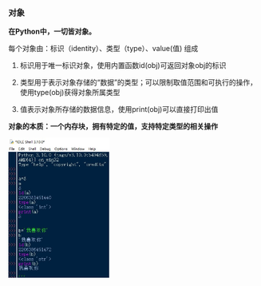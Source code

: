 ### 对象



**在Python中，一切皆对象。**



每个对象由：标识（identity）、类型（type）、value(值) 组成



1. 标识用于唯一标识对象，使用内置函数id(obj)可返回对象obj的标识

   

2. 类型用于表示对象存储的“数据”的类型；可以限制取值范围和可执行的操作，使用type(obj)获得对象所属类型

   

3. 值表示对象所存储的数据信息，使用print(obj)可以直接打印出值



**对象的本质：一个内存块，拥有特定的值，支持特定类型的相关操作**



<img src=https://github.com/as7er/Python-Study-Notes/blob/7154023d749adf03d188241d2e6fa191e291bcbe/images/%E5%AF%B9%E5%AF%B9%E8%B1%A1%E7%9A%84%E5%B0%8F%E7%90%86%E8%A7%A3.jpg width=40% />



